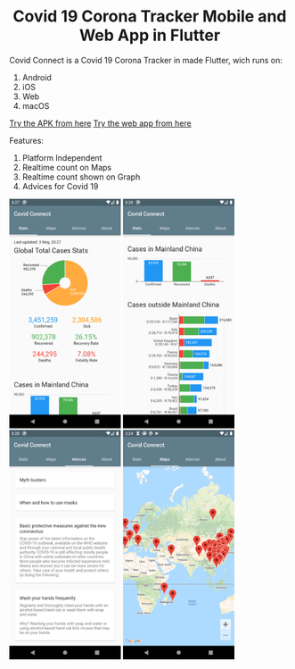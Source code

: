 <h1 align="center">Covid 19 Corona Tracker Mobile and Web App in Flutter</h1>

 Covid Connect is a Covid 19 Corona Tracker in made Flutter, wich runs on:
 1. Android
 2. iOS
 3. Web
 4. macOS

<a href="app-release.apk">Try the APK from here</a>
<a href="https://covid-tracker-multiverse.web.app">Try the web app from here</a>

Features:
1. Platform Independent
2. Realtime count on Maps
3. Realtime count shown on Graph
4. Advices for Covid 19

  <img src="screenshots/Screenshot_1.png" width="200"/>
  <img src="screenshots/Screenshot_2.png" width="200"/>
  <img src="screenshots/Screenshot_3.png" width="200"/>
  <img src="screenshots/Screenshot_4.png" width="200"/>